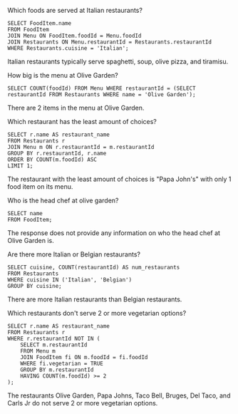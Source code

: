 Which foods are served at Italian restaurants?
```
SELECT FoodItem.name
FROM FoodItem
JOIN Menu ON FoodItem.foodId = Menu.foodId
JOIN Restaurants ON Menu.restaurantId = Restaurants.restaurantId
WHERE Restaurants.cuisine = 'Italian';
```
Italian restaurants typically serve spaghetti, soup, olive pizza, and tiramisu.


How big is the menu at Olive Garden?
```
SELECT COUNT(foodId) FROM Menu WHERE restaurantId = (SELECT restaurantId FROM Restaurants WHERE name = 'Olive Garden');
```
There are 2 items in the menu at Olive Garden.


Which restaurant has the least amount of choices?
```
SELECT r.name AS restaurant_name 
FROM Restaurants r 
JOIN Menu m ON r.restaurantId = m.restaurantId 
GROUP BY r.restaurantId, r.name 
ORDER BY COUNT(m.foodId) ASC 
LIMIT 1;
```
The restaurant with the least amount of choices is "Papa John's" with only 1 food item on its menu.


Who is the head chef at olive garden?
```
SELECT name
FROM FoodItem;
```
The response does not provide any information on who the head chef at Olive Garden is.


Are there more Italian or Belgian restaurants?
```
SELECT cuisine, COUNT(restaurantId) AS num_restaurants
FROM Restaurants
WHERE cuisine IN ('Italian', 'Belgian')
GROUP BY cuisine;
```
There are more Italian restaurants than Belgian restaurants.


Which restaurants don't serve 2 or more vegetarian options?
```
SELECT r.name AS restaurant_name
FROM Restaurants r
WHERE r.restaurantId NOT IN (
    SELECT m.restaurantId
    FROM Menu m
    JOIN FoodItem fi ON m.foodId = fi.foodId
    WHERE fi.vegetarian = TRUE
    GROUP BY m.restaurantId
    HAVING COUNT(m.foodId) >= 2
);
```
The restaurants Olive Garden, Papa Johns, Taco Bell, Bruges, Del Taco, and Carls Jr do not serve 2 or more vegetarian options.
